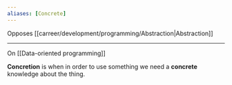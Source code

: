```yaml
---
aliases: [Concrete]
---
```


Opposes [[carreer/development/programming/Abstraction|Abstraction]]

---

On [[Data-oriented programming]]

**Concretion** is when in order to use something we need a **concrete** knowledge about the thing.
